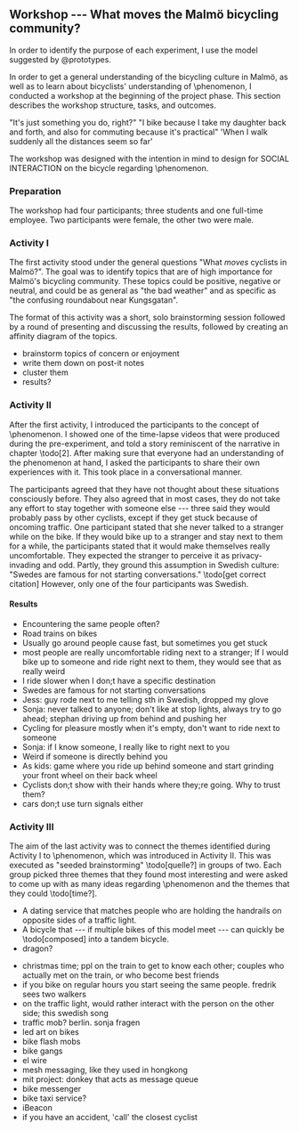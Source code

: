 ## Workshop --- What moves the Malmö bicycling community?

In order to identify the purpose of each experiment, I use the model suggested by @prototypes.

In order to get a general understanding of the bicycling culture in Malmö, as well as to learn about bicyclists' understanding of \phenomenon, I conducted a workshop at the beginning of the project phase. This section describes the workshop structure, tasks, and outcomes.

"It's just something you do, right?"
"I bike because I take my daughter back and forth, and also for commuting because it's practical"
'When I walk suddenly all the distances seem so far'

The workshop was designed with the intention in mind to design for SOCIAL INTERACTION on the bicycle regarding \phenomenon. 

### Preparation

The workshop had four participants; three students and one full-time employee. Two participants were female, the other two were male.

### Activity I

The first activity stood under the general questions "What *moves* cyclists in Malmö?". The goal was to identify topics that are of high importance for Malmö's bicycling community. These topics could be positive, negative or neutral, and could be as general as "the bad weather" and as specific as "the confusing roundabout near Kungsgatan".

The format of this activity was a short, solo brainstorming session followed by a round of presenting and discussing the results, followed by creating an affinity diagram of the topics.

- brainstorm topics of concern or enjoyment
- write them down on post-it notes
- cluster them
- results?

### Activity II

After the first activity, I introduced the participants to the concept of \phenomenon. I showed one of the time-lapse videos that were produced during the pre-experiment, and told a story reminiscent of the narrative in chapter \todo[2].
After making sure that everyone had an understanding of the phenomenon at hand, I asked the participants to share their own experiences with it. This took place in a conversational manner.

The participants agreed that they have not thought about these situations consciously before. They also agreed that in most cases, they do not take any effort to stay together with someone else --- three said they would probably pass by other cyclists, except if they get stuck because of oncoming traffic. One participant stated that she never talked to a stranger while on the bike.
If they would bike up to a stranger and stay next to them for a while, the participants stated that it would make themselves really uncomfortable. They expected the stranger to perceive it as privacy-invading and odd. Partly, they ground this assumption in Swedish culture: "Swedes are famous for not starting conversations." \todo[get correct citation] However, only one of the four participants was Swedish.

#### Results

- Encountering the same people often?
- Road trains on bikes
- Usually go around people cause fast, but sometimes you get stuck
- most people are really uncomfortable riding next to a stranger; If I would bike up to someone and ride right next to them, they would see that as really weird
- I ride slower when I don;t have a specific destination
- Swedes are famous for not starting conversations
- Jess: guy rode next to me telling sth in Swedish, dropped my glove
- Sonja: never talked to anyone; don't like at stop lights, always try to go ahead; stephan driving up from behind and pushing her
- Cycling for pleasure mostly when it's empty, don't want to ride next to someone
- Sonja: if I know someone, I really like to right next to you
- Weird if someone is directly behind you
- As kids: game where you ride up behind someone and start grinding your front wheel on their back wheel
- Cyclists don;t show with their hands where they;re going. Why to trust them?
- cars don;t use turn signals either

### Activity III

The aim of the last activity was to connect the themes identified during Activity I to \phenomenon, which was introduced in Activity II. This was executed as "seeded brainstorming" \todo[quelle?] in groups of two. Each group picked three themes that they found most interesting and were asked to come up with as many ideas regarding \phenomenon and the themes that they could \todo[time?].

* A dating service that matches people who are holding the handrails on opposite sides of a traffic light.
* A bicycle that --- if multiple bikes of this model meet --- can quickly be \todo[composed] into a tandem bicycle.
* dragon? 

- christmas time; ppl on the train to get to know each other; couples who actually met on the train, or who become best friends
- if you bike on regular hours you start seeing the same people. fredrik sees two walkers
- on the traffic light, would rather interact with the person on the other side; this swedish song
- traffic mob? berlin. sonja fragen
- led art on bikes
- bike flash mobs
- bike gangs
- el wire
- mesh messaging, like they used in hongkong
- mit project: donkey that acts as message queue
- bike messenger
- bike taxi service?
- iBeacon
- if you have an accident, 'call' the closest cyclist

